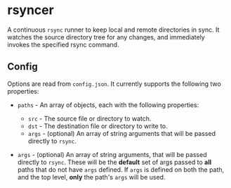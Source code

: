 # rsyncer

A continuous `rsync` runner to keep local and remote directories in sync.  It watches the source directory tree for any changes, and immediately invokes the specified rsync command.

## Config

Options are read from `config.json`.  It currently supports the following two properties:

* `paths` - An array of objects, each with the following properties:
  * `src` - The source file or directory to watch.
  * `dst` - The destination file or directory to write to.
  * `args` - (optional) An array of string arguments that will be passed directly to `rsync`.

* `args` - (optional) An array of string arguments, that will be passed directly to `rsync`.  These will be the **default** set of args passed to **all** paths that do not have `args` defined.  If `args` is defined on both the path, and the top level, **only** the path's `args` will be used.
